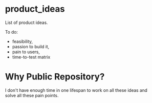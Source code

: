 # product_ideas
List of product ideas. 

To do: 
* feasibility, 
* passion to build it, 
* pain to users, 
* time-to-test matrix


# Why Public Repository?
I don't have enough time in one lifespan to work on all these ideas and solve all these pain points. 
